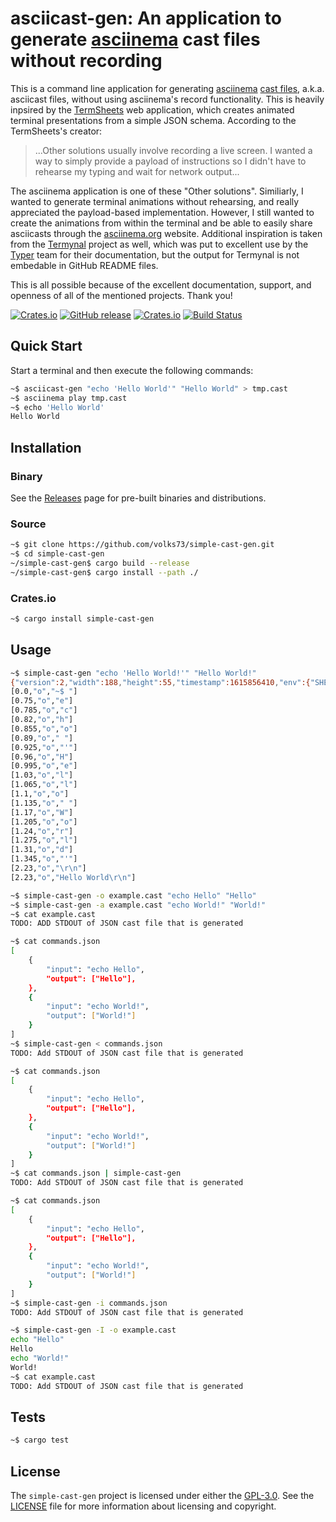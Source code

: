 # asciicast-gen: An application to generate [asciinema] cast files without recording

This is a command line application for generating [asciinema] [cast files], a.k.a. asciicast files, without using asciinema's record functionality. This is heavily inpsired by the [TermSheets] web application, which creates animated terminal presentations from a simple JSON schema. According to the TermSheets's creator:

>...Other solutions usually involve recording a live screen. I wanted a way to simply provide a payload of instructions so I didn't have to rehearse my typing and wait for network output...

The asciinema application is one of these "Other solutions". Similiarly, I wanted to generate terminal animations without rehearsing, and really appreciated the payload-based implementation. However, I still wanted to create the animations from within the terminal and be able to easily share asciicasts through the [asciinema.org] website. Additional inspiration is taken from the [Termynal] project as well, which was put to excellent use by the [Typer] team for their documentation, but the output for Termynal is not embedable in GitHub README files.

This is all possible because of the excellent documentation, support, and openness of all of the mentioned projects. Thank you!

[![Crates.io](https://img.shields.io/crates/v/simple-cast-gen.svg)](https://crates.io/crates/cargo-wix)
[![GitHub release](https://img.shields.io/github/release/volks73/simple-cast-gen.svg)](https://github.com/volks73/simple-cast-gen/releases)
[![Crates.io](https://img.shields.io/crates/l/simple-cast-gen.svg)](https://github.com/volks73/simple-cast-gen#license)
[![Build Status](https://github.com/volks73/simple-cast-gen/workflows/CI/badge.svg?branch=master)](https://github.com/volks73/simple-cast-gen/actions?query=branch%3main)

[asciinema]: https://asciinema.org/
[cast files]: https://github.com/asciinema/asciinema/blob/develop/doc/asciicast-v2.md
[TermSheets]: https://neatsoftware.github.io/term-sheets/
[asciinema.org]: https://asciinema.org
[Termynal]: https://github.com/ines/termynal
[Typer]: https://typer.tiangolo.com/

## Quick Start

Start a terminal and then execute the following commands:

``` sh
~$ asciicast-gen "echo 'Hello World'" "Hello World" > tmp.cast
~$ asciinema play tmp.cast
~$ echo 'Hello World'
Hello World
```

[asciinema]: https://asciinema.org/

## Installation

### Binary

See the [Releases] page for pre-built binaries and distributions.

[Releases]: https://github.com/volks73/simple-cast-gen/releases

### Source

``` sh
~$ git clone https://github.com/volks73/simple-cast-gen.git
~$ cd simple-cast-gen
~/simple-cast-gen$ cargo build --release
~/simple-cast-gen$ cargo install --path ./
```

### Crates.io

``` sh
~$ cargo install simple-cast-gen
```

## Usage

``` sh
~$ simple-cast-gen "echo 'Hello World!'" "Hello World!"
{"version":2,"width":188,"height":55,"timestamp":1615856410,"env":{"SHELL":"/usr/bin/zsh","TERM":"xterm-256color"}}
[0.0,"o","~$ "]
[0.75,"o","e"]
[0.785,"o","c"]
[0.82,"o","h"]
[0.855,"o","o"]
[0.89,"o"," "]
[0.925,"o","'"]
[0.96,"o","H"]
[0.995,"o","e"]
[1.03,"o","l"]
[1.065,"o","l"]
[1.1,"o","o"]
[1.135,"o"," "]
[1.17,"o","W"]
[1.205,"o","o"]
[1.24,"o","r"]
[1.275,"o","l"]
[1.31,"o","d"]
[1.345,"o","'"]
[2.23,"o","\r\n"]
[2.23,"o","Hello World\r\n"]
```

``` sh
~$ simple-cast-gen -o example.cast "echo Hello" "Hello"
~$ simple-cast-gen -a example.cast "echo World!" "World!"
~$ cat example.cast
TODO: ADD STDOUT of JSON cast file that is generated
```

``` sh
~$ cat commands.json
[
    {
        "input": "echo Hello",
        "output": ["Hello"],
    },
    {
        "input": "echo World!",
        "output": ["World!"]
    }
]
~$ simple-cast-gen < commands.json
TODO: Add STDOUT of JSON cast file that is generated
```

``` sh
~$ cat commands.json
[
    {
        "input": "echo Hello",
        "output": ["Hello"],
    },
    {
        "input": "echo World!",
        "output": ["World!"]
    }
]
~$ cat commands.json | simple-cast-gen
TODO: Add STDOUT of JSON cast file that is generated
```

``` sh
~$ cat commands.json
[
    {
        "input": "echo Hello",
        "output": ["Hello"],
    },
    {
        "input": "echo World!",
        "output": ["World!"]
    }
]
~$ simple-cast-gen -i commands.json
TODO: Add STDOUT of JSON cast file that is generated
```

``` sh
~$ simple-cast-gen -I -o example.cast
echo "Hello"
Hello
echo "World!"
World!
~$ cat example.cast
TODO: Add STDOUT of JSON cast file that is generated
```

## Tests

```sh
~$ cargo test
```

## License

The `simple-cast-gen` project is licensed under either the [GPL-3.0]. See the [LICENSE] file for more information about licensing and copyright.

[GPL-3.0]: https://opensource.org/licenses/GPL-3.0
[LICENSE]: https://github.com/volks73/simple-cast-gen/blob/master/LICENSE
